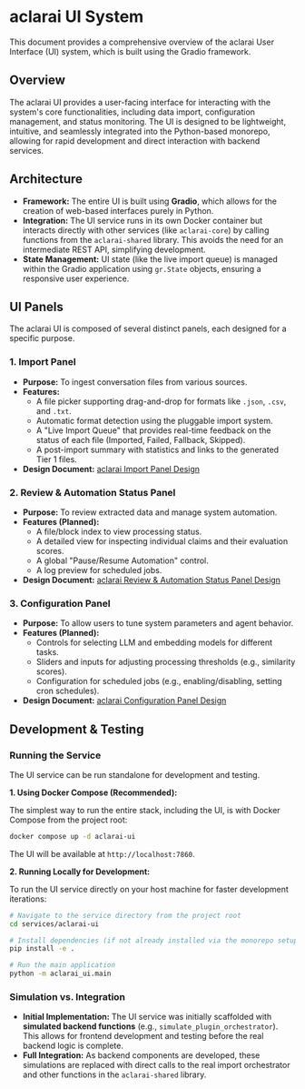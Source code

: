 # aclarai UI System

This document provides a comprehensive overview of the aclarai User Interface (UI) system, which is built using the Gradio framework.

## Overview

The aclarai UI provides a user-facing interface for interacting with the system's core functionalities, including data import, configuration management, and status monitoring. The UI is designed to be lightweight, intuitive, and seamlessly integrated into the Python-based monorepo, allowing for rapid development and direct interaction with backend services.

## Architecture

-   **Framework:** The entire UI is built using **Gradio**, which allows for the creation of web-based interfaces purely in Python.
-   **Integration:** The UI service runs in its own Docker container but interacts directly with other services (like `aclarai-core`) by calling functions from the `aclarai-shared` library. This avoids the need for an intermediate REST API, simplifying development.
-   **State Management:** UI state (like the live import queue) is managed within the Gradio application using `gr.State` objects, ensuring a responsive user experience.

## UI Panels

The aclarai UI is composed of several distinct panels, each designed for a specific purpose.

### 1. Import Panel
-   **Purpose:** To ingest conversation files from various sources.
-   **Features:**
    -   A file picker supporting drag-and-drop for formats like `.json`, `.csv`, and `.txt`.
    -   Automatic format detection using the pluggable import system.
    -   A "Live Import Queue" that provides real-time feedback on the status of each file (Imported, Failed, Fallback, Skipped).
    -   A post-import summary with statistics and links to the generated Tier 1 files.
-   **Design Document:** [aclarai Import Panel Design](../../docs/arch/design_import_panel.md)

### 2. Review & Automation Status Panel
-   **Purpose:** To review extracted data and manage system automation.
-   **Features (Planned):**
    -   A file/block index to view processing status.
    -   A detailed view for inspecting individual claims and their evaluation scores.
    *   A global "Pause/Resume Automation" control.
    *   A log preview for scheduled jobs.
-   **Design Document:** [aclarai Review & Automation Status Panel Design](../../docs/arch/design_review_panel.md)

### 3. Configuration Panel
-   **Purpose:** To allow users to tune system parameters and agent behavior.
-   **Features (Planned):**
    -   Controls for selecting LLM and embedding models for different tasks.
    -   Sliders and inputs for adjusting processing thresholds (e.g., similarity scores).
    -   Configuration for scheduled jobs (e.g., enabling/disabling, setting cron schedules).
-   **Design Document:** [aclarai Configuration Panel Design](../../docs/arch/design_config_panel.md)


## Development & Testing

### Running the Service

The UI service can be run standalone for development and testing.

**1. Using Docker Compose (Recommended):**

The simplest way to run the entire stack, including the UI, is with Docker Compose from the project root:
```bash
docker compose up -d aclarai-ui
```
The UI will be available at `http://localhost:7860`.

**2. Running Locally for Development:**

To run the UI service directly on your host machine for faster development iterations:
```bash
# Navigate to the service directory from the project root
cd services/aclarai-ui

# Install dependencies (if not already installed via the monorepo setup)
pip install -e .

# Run the main application
python -m aclarai_ui.main
```

### Simulation vs. Integration

-   **Initial Implementation:** The UI service was initially scaffolded with **simulated backend functions** (e.g., `simulate_plugin_orchestrator`). This allows for frontend development and testing before the real backend logic is complete.
-   **Full Integration:** As backend components are developed, these simulations are replaced with direct calls to the real import orchestrator and other functions in the `aclarai-shared` library.
